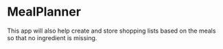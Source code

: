 # MealPlanner
This app will also help create and store shopping lists based on the meals so that no ingredient is missing.
